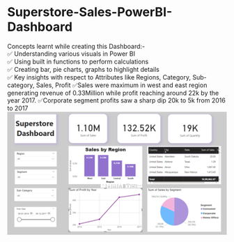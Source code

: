 # Superstore-Sales-PowerBI-Dashboard     
Concepts learnt while creating this Dashboard:-          
✅ Understanding various visuals in Power BI    
✅ Using built in functions to perform calculations     
✅ Creating bar, pie charts, graphs to highlight details     
✅ Key insights with respect to Attributes like Regions, Category, Sub-category, Sales, Profit
✅Sales were maximum in west and east region generating revenue of 0.33Million while profit reaching around 22k by the 
year 2017. 
✅Corporate segment profits saw a sharp dip 20k to 5k from 2016 to 2017
![Superstoredashboard](Superstoredashboard.png)
